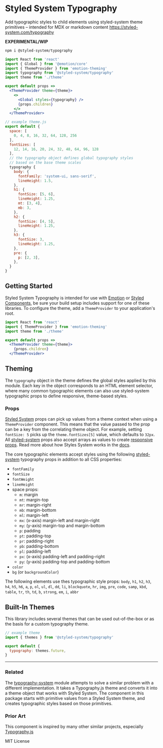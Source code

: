 
# Styled System Typography

Add typographic styles to child elements using styled-system theme primitives – intended for MDX or markdown content
https://styled-system.com/typography

**EXPERIMENTAL/WIP**

```sh
npm i @styled-system/typography
```

```jsx
import React from 'react'
import { Global } from '@emotion/core'
import { ThemeProvider } from 'emotion-theming'
import typography from '@styled-system/typography'
import theme from './theme'

export default props =>
  <ThemeProvider theme={theme}>
    <>
      <Global styles={typography} />
      {props.children}
    </>
  </ThemeProvider>
```

```js
// example theme.js
export default {
  space: [
    0, 4, 8, 16, 32, 64, 128, 256
  ],
  fontSizes: [
    12, 14, 16, 20, 24, 32, 48, 64, 96, 128
  ],
  // the typography object defines global typography styles
  // based on the base theme scales
  typography {
    body: {
      fontFamily: 'system-ui, sans-serif',
      lineHeight: 1.5,
    },
    h1: {
      fontSize: [5, 6],
      lineHeight: 1.25,
      mt: [3, 4],
      mb: 3,
    },
    h2: {
      fontSize: [4, 5],
      lineHeight: 1.25,
    },
    h3: {
      fontSize: 3,
      lineHeight: 1.25,
    },
    pre: {
      p: [2, 3],
    },
  }
}
```

## Getting Started

Styled System Typography is intended for use with [Emotion][] or [Styled Components][], be sure your build setup includes support
for one of these libraries.
To configure the theme, add a `ThemeProvider` to your application's root.

```jsx
import React from 'react'
import { ThemeProvider } from 'emotion-theming'
import theme from './theme'

export default props =>
  <ThemeProvider theme={theme}>
    {props.children}
  </ThemeProvider>
```

## Theming

The `typography` object in the theme defines the global styles applied by this module. Each key in the object corresponds to an HTML element selector, where many common typographic elements can also use styled-system typographic props to define responsive, theme-based styles.

### Props

[Styled System][] props can pick up values from a theme context when using a `ThemeProvider` component.
This means that the value passed to the prop can be a key from the correlating theme object.
For example, setting `fontSize: 5` picks up the `theme.fontSizes[5]` value, which defaults to `32px`.
All [styled-system][] props also accept arrays as values to create [responsive props][].
Read more about how Styles System works in the [docs][styled-system].

The core typographic elements accept styles using the following [styled-system][] typography props in addition to all CSS properties:

- `fontFamily`
- `fontSize`
- `fontWeight`
- `lineHeight`
- space props:
  - `m`: margin
  - `mt`: margin-top
  - `mr`: margin-right
  - `mb`: margin-bottom
  - `ml`: margin-left
  - `mx`: (x-axis) margin-left and margin-right
  - `my`: (y-axis) margin-top and margin-bottom
  - `p`: padding
  - `pt`: padding-top
  - `pr`: padding-right
  - `pb`: padding-bottom
  - `pl`: padding-left
  - `px`: (x-axis) padding-left and padding-right
  - `py`: (y-axis) padding-top and padding-bottom
- `color`
- `bg` (or `backgroundColor`)

The following elements use thes typographic style props:
`body`, `h1`, `h2`, `h3`, `h4`, `h5`, `h6`, `a`, `p`, `ol`, `ul`, `dl`, `dd`, `li`, `blockquote`, `hr`, `img`, `pre`, `code`, `samp`, `kbd`, `table`, `tr`, `th`, `td`, `b`, `strong`, `em`, `i`, `abbr`


## Built-In Themes

This library includes several themes that can be used out-of-the-box or as the basis for a custom typography theme.

```jsx
// example theme
import { themes } from '@styled-system/typography'

export default {
  typography: themes.future,
}
```

---

### Related

The [typography-system][] module attempts to solve a similar problem with a different implementation. It takes a Typography.js theme and converts it into a theme object that works with Styled System. The component in this package starts with primitive values from a Styled System theme, and creates typographic styles based on those primitives.

### Prior Art

This component is inspired by many other similar projects, especially [Typography.js][]

[styled system]: https://styled-system.com
[styled-system]: https://styled-system.com
[responsive props]: https://styled-system.com/responsive-styles
[emotion]: https://emotion.sh
[styled components]: https://styled-components.com
[typography.js]: https://kyleamathews.github.io/typography.js/
[typography-system]: https://github.com/jxnblk/typography-system

MIT License
